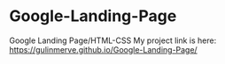 # Google-Landing-Page
Google Landing Page/HTML-CSS
My project link is here:
https://gulinmerve.github.io/Google-Landing-Page/
